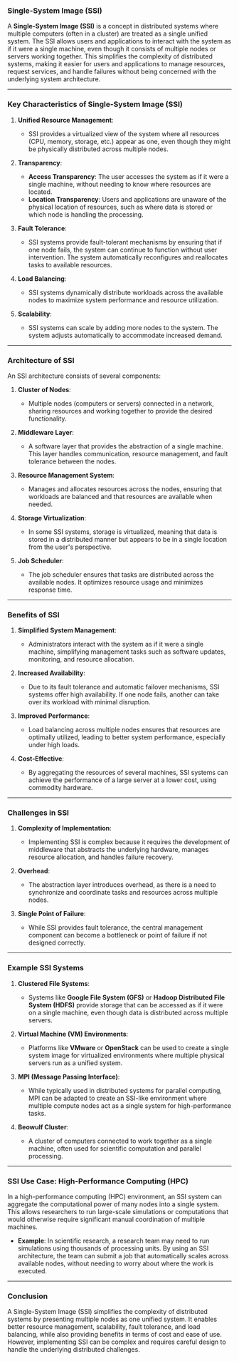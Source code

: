### **Single-System Image (SSI)**

A **Single-System Image (SSI)** is a concept in distributed systems where multiple computers (often in a cluster) are treated as a single unified system. The SSI allows users and applications to interact with the system as if it were a single machine, even though it consists of multiple nodes or servers working together. This simplifies the complexity of distributed systems, making it easier for users and applications to manage resources, request services, and handle failures without being concerned with the underlying system architecture.

---

### **Key Characteristics of Single-System Image (SSI)**

1. **Unified Resource Management**:
   - SSI provides a virtualized view of the system where all resources (CPU, memory, storage, etc.) appear as one, even though they might be physically distributed across multiple nodes.

2. **Transparency**:
   - **Access Transparency**: The user accesses the system as if it were a single machine, without needing to know where resources are located.
   - **Location Transparency**: Users and applications are unaware of the physical location of resources, such as where data is stored or which node is handling the processing.

3. **Fault Tolerance**:
   - SSI systems provide fault-tolerant mechanisms by ensuring that if one node fails, the system can continue to function without user intervention. The system automatically reconfigures and reallocates tasks to available resources.

4. **Load Balancing**:
   - SSI systems dynamically distribute workloads across the available nodes to maximize system performance and resource utilization.

5. **Scalability**:
   - SSI systems can scale by adding more nodes to the system. The system adjusts automatically to accommodate increased demand.

---

### **Architecture of SSI**

An SSI architecture consists of several components:

1. **Cluster of Nodes**:
   - Multiple nodes (computers or servers) connected in a network, sharing resources and working together to provide the desired functionality.

2. **Middleware Layer**:
   - A software layer that provides the abstraction of a single machine. This layer handles communication, resource management, and fault tolerance between the nodes.

3. **Resource Management System**:
   - Manages and allocates resources across the nodes, ensuring that workloads are balanced and that resources are available when needed.

4. **Storage Virtualization**:
   - In some SSI systems, storage is virtualized, meaning that data is stored in a distributed manner but appears to be in a single location from the user's perspective.

5. **Job Scheduler**:
   - The job scheduler ensures that tasks are distributed across the available nodes. It optimizes resource usage and minimizes response time.

---

### **Benefits of SSI**

1. **Simplified System Management**:
   - Administrators interact with the system as if it were a single machine, simplifying management tasks such as software updates, monitoring, and resource allocation.

2. **Increased Availability**:
   - Due to its fault tolerance and automatic failover mechanisms, SSI systems offer high availability. If one node fails, another can take over its workload with minimal disruption.

3. **Improved Performance**:
   - Load balancing across multiple nodes ensures that resources are optimally utilized, leading to better system performance, especially under high loads.

4. **Cost-Effective**:
   - By aggregating the resources of several machines, SSI systems can achieve the performance of a large server at a lower cost, using commodity hardware.

---

### **Challenges in SSI**

1. **Complexity of Implementation**:
   - Implementing SSI is complex because it requires the development of middleware that abstracts the underlying hardware, manages resource allocation, and handles failure recovery.

2. **Overhead**:
   - The abstraction layer introduces overhead, as there is a need to synchronize and coordinate tasks and resources across multiple nodes.

3. **Single Point of Failure**:
   - While SSI provides fault tolerance, the central management component can become a bottleneck or point of failure if not designed correctly.

---

### **Example SSI Systems**

1. **Clustered File Systems**:
   - Systems like **Google File System (GFS)** or **Hadoop Distributed File System (HDFS)** provide storage that can be accessed as if it were on a single machine, even though data is distributed across multiple servers.

2. **Virtual Machine (VM) Environments**:
   - Platforms like **VMware** or **OpenStack** can be used to create a single system image for virtualized environments where multiple physical servers run as a unified system.

3. **MPI (Message Passing Interface)**:
   - While typically used in distributed systems for parallel computing, MPI can be adapted to create an SSI-like environment where multiple compute nodes act as a single system for high-performance tasks.

4. **Beowulf Cluster**:
   - A cluster of computers connected to work together as a single machine, often used for scientific computation and parallel processing.

---

### **SSI Use Case: High-Performance Computing (HPC)**

In a high-performance computing (HPC) environment, an SSI system can aggregate the computational power of many nodes into a single system. This allows researchers to run large-scale simulations or computations that would otherwise require significant manual coordination of multiple machines.

- **Example**: In scientific research, a research team may need to run simulations using thousands of processing units. By using an SSI architecture, the team can submit a job that automatically scales across available nodes, without needing to worry about where the work is executed.

---

### **Conclusion**

A Single-System Image (SSI) simplifies the complexity of distributed systems by presenting multiple nodes as one unified system. It enables better resource management, scalability, fault tolerance, and load balancing, while also providing benefits in terms of cost and ease of use. However, implementing SSI can be complex and requires careful design to handle the underlying distributed challenges.
